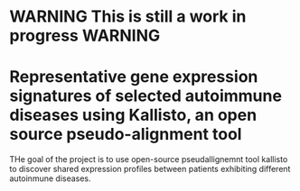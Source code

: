 # WARNING This is still a work in progress WARNING
#  Representative gene expression signatures of selected autoimmune diseases using Kallisto, an open source pseudo-alignment tool

THe goal of the project is to use open-source pseudallignemnt tool kallisto to discover shared expression profiles between patients exhibiting different autoinmune diseases. 

